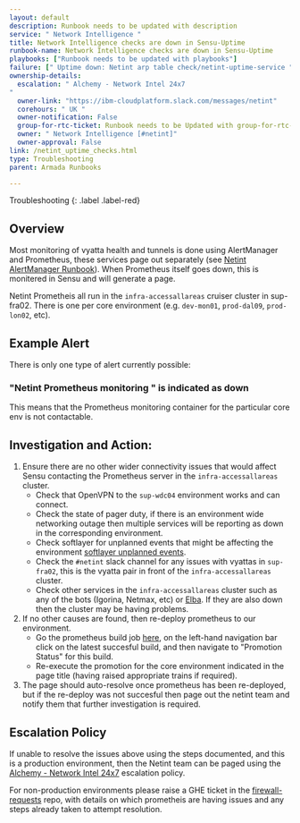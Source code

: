 ```yaml
---
layout: default
description: Runbook needs to be updated with description
service: " Network Intelligence "
title: Network Intelligence checks are down in Sensu-Uptime
runbook-name: Network Intelligence checks are down in Sensu-Uptime
playbooks: ["Runbook needs to be updated with playbooks"]
failure: [" Uptime down: Netint arp table check/netint-uptime-service "]
ownership-details:
  escalation: " Alchemy - Network Intel 24x7
"
  owner-link: "https://ibm-cloudplatform.slack.com/messages/netint"
  corehours: " UK "
  owner-notification: False
  group-for-rtc-ticket: Runbook needs to be Updated with group-for-rtc-ticket
  owner: " Network Intelligence [#netint]"
  owner-approval: False
link: /netint_uptime_checks.html
type: Troubleshooting
parent: Armada Runbooks

---
```


Troubleshooting
{: .label .label-red}

## Overview

Most monitoring of vyatta health and tunnels is done using AlertManager and Prometheus, these services page out separately (see [Netint AlertManager Runbook](./netint_alertmanager_checks.html)). When Prometheus itself goes down, this is monitered in Sensu and will generate a page.

Netint Prometheis all run in the `infra-accessallareas` cruiser cluster in sup-fra02. There is one per core environment (e.g. `dev-mon01`, `prod-dal09`, `prod-lon02`, etc).

## Example Alert

There is only one type of alert currently possible:

### "Netint Prometheus monitoring <core-env>" is indicated as down

This means that the Prometheus monitoring container for the particular core env is not contactable.

## Investigation and Action:

1. Ensure there are no other wider connectivity issues that would affect Sensu contacting the Prometheus server in the `infra-accessallareas` cluster.
   * Check that OpenVPN to the `sup-wdc04` environment works and can connect.
   * Check the state of pager duty, if there is an environment wide networking outage then multiple services will be reporting as down in the corresponding environment.
   * Check softlayer for unplanned events that might be affecting the environment [softlayer unplanned events](https://control.softlayer.com/event/unplanned).
   * Check the `#netint` slack channel for any issues with vyattas in `sup-fra02`, this is the vyatta pair in front of the `infra-accessallareas` cluster.
   * Check other services in the `infra-accessallareas` cluster such as any of the bots (Igorina, Netmax, etc) or [Elba](https://elba.cont.bluemix.net). If they are also down then the cluster may be having problems.
2. If no other causes are found, then re-deploy prometheus to our environment. 
   * Go the prometheus build job [here](https://alchemy-containers-jenkins.swg-devops.com/job/Network-Intelligence/job/prometheus-stack-build/), on the left-hand navigation bar click on the latest succesful build, and then navigate to "Promotion Status" for this build.
   * Re-execute the promotion for the core environment indicated in the page title (having raised appropriate trains if required).
3. The page should auto-resolve once prometheus has been re-deployed, but if the re-deploy was not succesful then page out the netint team and notify them that further investigation is required.

## Escalation Policy

If unable to resolve the issues above using the steps documented, and this is a production environment, then the Netint team can be paged using the [Alchemy - Network Intel 24x7](https://ibm.pagerduty.com/escalation_policies#PSB1EKU) escalation policy.

For non-production environments please raise a GHE ticket in the [firewall-requests](https://github.ibm.com/alchemy-netint/firewall-requests/issues/new) repo, with details on which prometheis are having issues and any steps already taken to attempt resolution.
